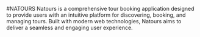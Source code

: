#NATOURS
Natours is a comprehensive tour booking application designed to provide users with an intuitive platform for discovering, booking, and managing tours. Built with modern web technologies, Natours aims to deliver a seamless and engaging user experience.
